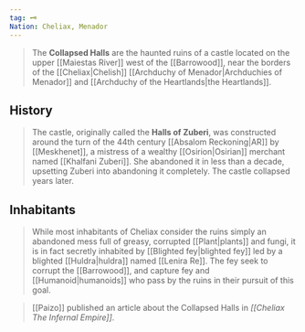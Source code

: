 ```yaml
---
tag: 🗝️
Nation: Cheliax, Menador
---
```

> The **Collapsed Halls** are the haunted ruins of a castle located on the upper [[Maiestas River]] west of the [[Barrowood]], near the borders of the [[Cheliax|Chelish]] [[Archduchy of Menador|Archduchies of Menador]] and [[Archduchy of the Heartlands|the Heartlands]].


## History

> The castle, originally called the **Halls of Zuberi**, was constructed around the turn of the 44th century [[Absalom Reckoning|AR]] by [[Meskhenet]], a mistress of a wealthy [[Osirion|Osirian]] merchant named [[Khalfani Zuberi]]. She abandoned it in less than a decade, upsetting Zuberi into abandoning it completely. The castle collapsed years later.


## Inhabitants

> While most inhabitants of Cheliax consider the ruins simply an abandoned mess full of greasy, corrupted [[Plant|plants]] and fungi, it is in fact secretly inhabited by [[Blighted fey|blighted fey]] led by a blighted [[Huldra|huldra]] named [[Lenira Re]]. The fey seek to corrupt the [[Barrowood]], and capture fey and [[Humanoid|humanoids]] who pass by the ruins in their pursuit of this goal.


> [[Paizo]] published an article about the Collapsed Halls in *[[Cheliax The Infernal Empire]]*.







